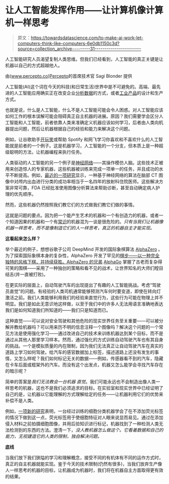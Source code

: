 # 让人工智能发挥作用——让计算机像计算机一样思考

> 原文：<https://towardsdatascience.com/to-make-ai-work-let-computers-think-like-computers-6e0db1150c3d?source=collection_archive---------31----------------------->

人工智能研究人员渴望复制人类思维。但我们已经看到，人工智能的真正关键是让机器以自己的方式超越他人。

由(www.percepto.co)[Percepto](http://www.percepto.co)的首席技术官 Sagi Blonder 提供

人工智能(AI)这个词在今天的科技(和日常生活)世界中是不可避免的。高端、最先进的人工智能应用确实正在改变企业[分析数据](https://www.cio.com/article/3342421/enterprise-ai-data-analytics-data-science-and-machine-learning.html)的方式，或者[工业产品](https://www.newequipment.com/research-and-development/what-generative-design-and-why-its-future-manufacturing)的设计和生产方式。

也就是说，什么是人工智能，什么不是人工智能可能会令人困惑。对人工智能应该如何工作的根本误解可能会阻碍真正自主机器的进展。原因？我们需要学会区分人工智能和人工智能，前者依靠人类来准确定义机器应该如何学习，后者由人类向机器提出问题，然后让机器根据自己的经验和能力来解决这个问题。

例如，让谷歌助手[开玩笑](https://www.digitaltrends.com/mobile/funny-things-to-ask-google-assistant/)或帮助 Spotify 和网飞学习你喜欢和不喜欢什么的人工智能就是前者的一个例子。这是机器学习，人工智能的一个分支，但本质上是一种超级聪明的方法，让机器编程来执行任务。

人类驱动的人工智能的另一个例子是[神经网络](https://en.wikipedia.org/wiki/Neural_network)——其操作模仿人脑。这些技术正被用来创造惊人的专家机器，这些机器被训练来完成一项单一的任务，并且成功的水平不断提高。例如，[最近的一项研究](https://www.aidoc.com/blog/clinical_study/detection-of-intracranial-haemorrhage-on-ct-of-the-brain-using-a-deep-learning-algorithm/)显示，一种基于神经网络的算法在脑部 CT 图像中对颅内出血进行分类的成功率相当于一名四年的放射科住院医师。这些解决方案非常可靠，FDA 已经批准使用图像分析算法来帮助诊断，甚至自动确定病人护理的优先顺序。

然而，这些机器仍然按照我们教它们的方式做我们教它们做的事情。

这就是问题的要点。因为把一个能产生艺术的机器和一个有创造力的机器，或者一个知道因果的机器和一个有[常识](https://www.paulallen.com/ai-common-sense-project-alexandria/)的机器混为一谈是很危险的。*只有当我们让机器像机器一样思考，而不是像制造它们的人一样思考，真正的机器自主才能实现。*

**这看起来怎么样？**

举个最近的例子，想想谷歌子公司 DeepMind 开发的国际象棋算法 [AlphaZero](https://en.wikipedia.org/wiki/AlphaZero) 。为了探索国际象棋本身的复杂性，AlphaZero 开发了罕见的[棋步——以一种完全独特的风格下棋，并持续获胜。AlphaZero 的兄弟](https://www.nytimes.com/2018/12/26/science/chess-artificial-intelligence.html) [AlphaGo](https://www.scmp.com/tech/enterprises/article/2095929/alphago-vanquishes-worlds-top-go-player-marking-ais-superiority) 掌握了古老而复杂得可笑的围棋——采用了一种独创的策略和看不见的战术，让世界知名的大师们瞠目结舌(并一直被打败)。

在更实际的层面上，自动驾驶汽车的出现提出了有趣的人工智能挑战。考虑“驾驶员直觉”的问题。有经验的人类司机通常能够预测汽车何时要变道，即使在转向灯激活之前。我们人类能够利用我们的经验来直觉行为，这些行为可能在物理上并不明显。我们是如此无意识地这样做，以至于我们中的许多人无法用语言准确地表达我们是如何知道我们所知道的——我们只是知道而已。

这种直觉——可以说对安全驾驶和其他危险的现实世界任务至关重要——可以被分解并教给机器吗？可以用来历不明的信息注释一个图像吗？解决这个问题的一个常见方法是使用强化学习——通过改进自己的技术来训练机器达到某个目标，而不是通过从其他人那里学习样本。然而，通过强化的方式训练自动驾驶汽车也有其自身的挑战。一个是模拟质量的内在限制，因为我们无法真正让自动驾驶汽车在真实的道路上学习如何驾驶。给汽车的感官数据加上标签，描述道路上还没有发生的事情，又怎么样呢？我们如何标记无关的数据——例如，传感器看不到的汽车，隐藏在卡车后面或框架外的汽车。而没有这个出发点，机器又怎么能学会寻找汽车存在的暗示呢？

简单的答案是*我们无法教会一台机器* *直觉*。我们可能永远也不会制造出像人类一样思考的机器，这也不是我们必须追求的目标。在实验室和现实世界中已经证明了自己的是，让机器以它能理解的方式理解给定的任务——让机器利用它们的优势来补偿不是人类。

例如，[一项新的研究](https://ai.googleblog.com/2018/04/seeing-more-with-in-silico-labeling-of.html)表明，一台经过训练的细胞分类机器学会了在不添加荧光标签的情况下做到这一点，荧光标签用于使细胞特征对人眼来说显而易见。通过在添加侵入材料之前拍摄细胞图像，并用后验知识进行标记，机器找到了一种检测人类无法检测到的东西的方法。澄清一下，*没人教机器怎么做这个。它看着数据和自己的能力，无视建造它的人类的限制，独自解决问题。*

**底线**

当我们放下我们狭隘的学习和理解概念，接受不同的有机体有不同的运作方式时，真正的自主机器就能实现。鉴于今天的技术限制(仍然有很多)，当我们放弃生产像人一样思考的机器的目标，让机器成为机器时，我们将在机器自主方面取得更有效的结果。